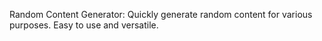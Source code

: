 Random Content Generator: Quickly generate random content for various purposes. Easy to use and versatile.